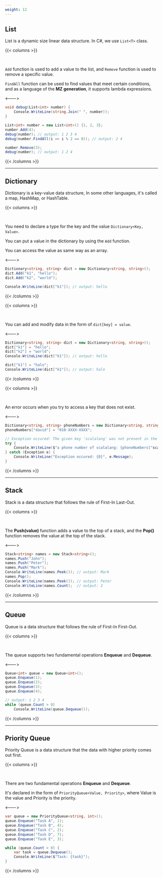 ```yaml
---
weight: 12
---
```


## List

List is a dynamic size linear data structure. In C#, we use `List<T>` class.

{{< columns >}}

<br />

`Add` function is used to add a value to the list, and `Remove` function is used to remove a specific value.

`FindAll` function can be used to find values that meet certain conditions, and as a language of the **MZ generation**, it supports lambda expressions.

<--->

```csharp
void debug(List<int> number) {
    Console.WriteLine(string.Join(" ", number));
}

List<int> number = new List<int>() {1, 2, 3};
number.Add(4);
debug(number); // output: 1 2 3 4
debug(number.FindAll(i => i % 2 == 0)); // output: 2 4

number.Remove(3);
debug(number); // output: 1 2 4
```

{{< /columns >}}

---

## Dictionary

Dictionary is a key-value data structure, In some other languages, it's called a map, HashMap, or HashTable.

{{< columns >}}

<br/>

You need to declare a type for the key and the value `Dictionary<Key, Value>`.

You can put a value in the dictionary by using the `Add` function.

You can access the value as same way as an array.

<--->

```csharp
Dictionary<string, string> dict = new Dictionary<string, string>();
dict.Add("k1", "hello");
dict.Add("k2", "world");

Console.WriteLine(dict["k1"]); // output: hello
```

{{< /columns >}}

{{< columns >}}

<br/>

You can add and modify data in the form of `dict[key] = value`.

<--->

```csharp
Dictionary<string, string> dict = new Dictionary<string, string>();
dict["k1"] = "hello";
dict["k2"] = "world";
Console.WriteLine(dict["k1"]); // output: hello

dict["k1"] = "halo";
Console.WriteLine(dict["k1"]); // output: halo
```

{{< /columns >}}

{{< columns >}}

<br/>

An error occurs when you try to access a key that does not exist.

<--->

```csharp
Dictionary<string, string> phoneNumbers = new Dictionary<string, string>();
phoneNumbers["david"] = "010-XXXX-XXXX";

// Exception occured: The given key 'scalalang' was not present in the dictionary.
try {
    Console.WriteLine($"a phone number of scalalang: {phoneNumbers["scalalang"]}");
} catch (Exception e) {
    Console.WriteLine("Exception occured: {0}", e.Message);
}
```

{{< /columns >}}

---

## Stack

Stack is a data structure that follows the rule of First-In Last-Out.

{{< columns >}}

<br/>

The **Push(value)** function adds a value to the top of a stack, and the **Pop()** function removes the value at the top of the stack.

<--->

```csharp
Stack<string> names = new Stack<string>();
names.Push("John");
names.Push("Peter");
names.Push("Mark");
Console.WriteLine(names.Peek()); // output: Mark
names.Pop();
Console.WriteLine(names.Peek()); // output: Peter
Console.WriteLine(names.Count);  // output: 2
```

{{< /columns >}}

---

## Queue
Queue is a data structure that follows the rule of First-In First-Out.

{{< columns >}}

<br/>

The queue supports two fundamental operations **Enqueue** and **Dequeue**.

<--->

```csharp
Queue<int> queue = new Queue<int>();
queue.Enqueue(1);
queue.Enqueue(2);
queue.Enqueue(3);
queue.Enqueue(4);

// output: 1 2 3 4
while (queue.Count > 0) 
    Console.WriteLine(queue.Dequeue()); 
```

{{< /columns >}}

---

## Priority Queue

Priority Queue is a data structure that the data with higher priority comes out first.

{{< columns >}}

<br/>

There are two fundamental operations **Enqueue** and **Dequeue**.

It's declared in the form of `PriorityQueue<Value, Priority>`, where Value is the value and Priority is the priority.

<--->

```csharp
var queue = new PriorityQueue<string, int>();
queue.Enqueue("Task A", 1);
queue.Enqueue("Task B", 4);
queue.Enqueue("Task C", 2);
queue.Enqueue("Task D", 7);
queue.Enqueue("Task E", 3);

while (queue.Count > 0) {
    var task = queue.Dequeue();
    Console.WriteLine($"Task: {task}");
}
```

{{< /columns >}}